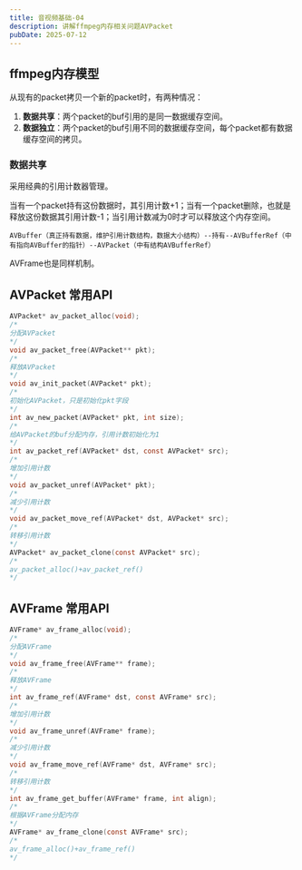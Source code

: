 ```yaml
---
title: 音视频基础-04
description: 讲解ffmpeg内存相关问题AVPacket
pubDate: 2025-07-12
---
```


## ffmpeg内存模型

从现有的packet拷贝一个新的packet时，有两种情况：

1. **数据共享**：两个packet的buf引用的是同一数据缓存空间。
2. **数据独立**：两个packet的buf引用不同的数据缓存空间，每个packet都有数据缓存空间的拷贝。

### 数据共享

采用经典的引用计数器管理。

当有一个packet持有这份数据时，其引用计数+1；当有一个packet删除，也就是释放这份数据其引用计数-1；当引用计数减为0时才可以释放这个内存空间。

```
AVBuffer（真正持有数据，维护引用计数结构，数据大小结构）--持有--AVBufferRef（中有指向AVBuffer的指针）--AVPacket（中有结构AVBufferRef）
```

AVFrame也是同样机制。

## AVPacket 常用API

```c
AVPacket* av_packet_alloc(void);
/*
分配AVPacket
*/
void av_packet_free(AVPacket** pkt);
/*
释放AVPacket
*/  
void av_init_packet(AVPacket* pkt);
/*
初始化AVPacket，只是初始化pkt字段
*/
int av_new_packet(AVPacket* pkt, int size);
/*
给AVPacket的buf分配内存，引用计数初始化为1
*/
int av_packet_ref(AVPacket* dst, const AVPacket* src);
/*
增加引用计数
*/
void av_packet_unref(AVPacket* pkt);
/*
减少引用计数
*/
void av_packet_move_ref(AVPacket* dst, AVPacket* src);
/*
转移引用计数
*/
AVPacket* av_packet_clone(const AVPacket* src);
/*
av_packet_alloc()+av_packet_ref()
*/
```

## AVFrame 常用API

```c
AVFrame* av_frame_alloc(void);
/*
分配AVFrame
*/
void av_frame_free(AVFrame** frame);
/*
释放AVFrame
*/
int av_frame_ref(AVFrame* dst, const AVFrame* src);
/*
增加引用计数
*/
void av_frame_unref(AVFrame* frame);
/*
减少引用计数
*/
void av_frame_move_ref(AVFrame* dst, AVFrame* src);
/*
转移引用计数
*/
int av_frame_get_buffer(AVFrame* frame, int align);
/*
根据AVFrame分配内存
*/
AVFrame* av_frame_clone(const AVFrame* src);
/*
av_frame_alloc()+av_frame_ref()
*/
```

